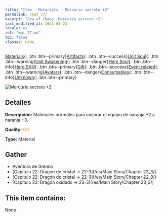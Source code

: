 ```yaml
---
title: "Item - Materials - Mercurio secreto +2"
permalink: /mat_77/
excerpt: "Era of Chaos  Mercurio secreto +2"
last_modified_at: 2021-04-23
locale: es
ref: "mat_77.md"
toc: false
classes: wide
---
```

 [Materials](/ItemsES/){: .btn .btn--primary}[Artifacts](/ItemsES/Artifacts/){: .btn .btn--success}[Unit Soul](/ItemsES/UnitSoul/){: .btn .btn--warning}[Unit Awakening](/ItemsES/UnitAwakening/){: .btn .btn--danger}[Hero Soul](/ItemsES/HeroSoul/){: .btn .btn--info}[Hero SKill](/ItemsES/HeroSkill/){: .btn .btn--primary}[Gift](/ItemsES/Gift/){: .btn .btn--success}[Event related](/ItemsES/Events/){: .btn .btn--warning}[Avatars](/ItemsES/Avatars/){: .btn .btn--danger}[Consumables](/ItemsES/Consumables/){: .btn .btn--info}[Unknown](/ItemsES/Unknown/){: .btn .btn--primary}

 ![Mercurio secreto +2](/images/t/i_cailiao_shuiyin3.png)

## Detalles
 **Descripción:** Materiales normales para mejorar el equipo de naranja +2 a naranja +3.

 **Quality:** <span style="color: #FF8C00">OK</span>

 **Type:** Material

## Gather

*    Aventura de Gremio 
*    [Capítulo 22: Dragón de cristal -> 22-3](/es/Main Story/Chapter 22_3/) 
*    [Capítulo 22: Dragón de cristal -> 22-9](/es/Main Story/Chapter 22_9/) 
*    [Capítulo 23: Dragón oxidado -> 23-3](/es/Main Story/Chapter 23_3/) 

## This item contains:

  None

